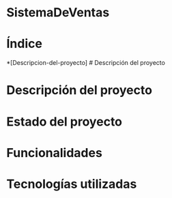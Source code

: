 # SistemaDeVentas
# Índice
*[Descripcion-del-proyecto] # Descripción del proyecto
# Descripción del proyecto
# Estado del proyecto
# Funcionalidades
# Tecnologías utilizadas
